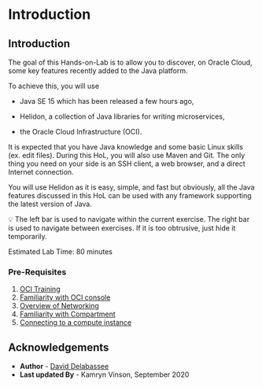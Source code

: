 # Introduction

## Introduction


The goal of this Hands-on-Lab is to allow you to discover, on Oracle Cloud, some key features recently added to the Java platform.

To achieve this, you will use 

* Java SE 15 which has been released a few hours ago,

* Helidon, a collection of Java libraries for writing microservices,

* the Oracle Cloud Infrastructure (OCI).

It is expected that you have Java knowledge and some basic Linux skills (ex. edit files). During this HoL, you will also use Maven and Git. The only thing you need on your side is an SSH client, a web browser, and a direct Internet connection.

You will use Helidon as it is easy, simple, and fast but obviously, all the Java features discussed in this HoL can be used with any framework supporting the latest version of Java.

💡 The left bar is used to navigate within the current exercise. The right bar is used to navigate between exercises. If it is too obtrusive, just hide it temporarily.

Estimated Lab Time: 80 minutes

### Pre-Requisites

1. [OCI Training](https://cloud.oracle.com/en_US/iaas/training)
2. [Familiarity with OCI console](https://docs.us-phoenix-1.oraclecloud.com/Content/GSG/Concepts/console.htm)
3. [Overview of Networking](https://docs.us-phoenix-1.oraclecloud.com/Content/Network/Concepts/overview.htm)
4. [Familiarity with Compartment](https://docs.us-phoenix-1.oraclecloud.com/Content/GSG/Concepts/concepts.htm)
5. [Connecting to a compute instance](https://docs.us-phoenix-1.oraclecloud.com/Content/Compute/Tasks/accessinginstance.htm)

## Acknowledgements

 - **Author** - [David Delabassee](https://delabassee.com)
 - **Last updated By** - Kamryn Vinson, September 2020

